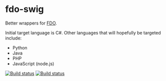 fdo-swig
========

Better wrappers for [FDO](http://fdo.osgeo.org).

Initial target language is C#. Other languages that will hopefully be targeted include:

 * Python
 * Java
 * PHP
 * JavaScript (node.js)
 
[![Build status](https://ci.appveyor.com/api/projects/status/d5ou30masf7v8rs0)](https://ci.appveyor.com/project/jumpinjackie/fdo-swig)
[![Build status](https://ci.appveyor.com/api/projects/status/d5ou30masf7v8rs0/branch/master)](https://ci.appveyor.com/project/jumpinjackie/fdo-swig/branch/master)
